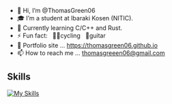 - 👋 Hi, I’m @ThomasGreen06
- 🎓 I’m a student at Ibaraki Kosen (NITIC).
- 👀 Currently learning C/C++ and Rust.
- ⚡ Fun fact: &nbsp; 🚴‍♂️cycling &nbsp; 🎸guitar
- 📰 Portfolio site ... https://thomasgreen06.github.io
- 📫 How to reach me ... thomasgreeen06@gmail.com

## Skills
[![My Skills](https://skillicons.dev/icons?i=c,html,css,js,linux&theme=light)](https://skillicons.dev)

<!---
ThomasGreen06/ThomasGreen06 is a ✨ special ✨ repository because its `README.md` (this file) appears on your GitHub profile.
You can click the Preview link to take a look at your changes.
--->

